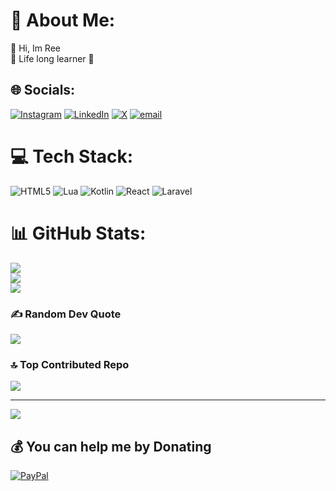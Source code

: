 # 💫 About Me:
💫 Hi, Im Ree<br>🐳 Life long learner 🤏


## 🌐 Socials:
[![Instagram](https://img.shields.io/badge/Instagram-%23E4405F.svg?logo=Instagram&logoColor=white)](https://instagram.com/reehfz) [![LinkedIn](https://img.shields.io/badge/LinkedIn-%230077B5.svg?logo=linkedin&logoColor=white)](https://linkedin.com/in/raihanzhaky) [![X](https://img.shields.io/badge/X-black.svg?logo=X&logoColor=white)](https://x.com/kayakkenall) [![email](https://img.shields.io/badge/Email-D14836?logo=gmail&logoColor=white)](mailto:raihan.workplace@gmail.com) 

# 💻 Tech Stack:
![HTML5](https://img.shields.io/badge/html5-%23E34F26.svg?style=for-the-badge&logo=html5&logoColor=white) ![Lua](https://img.shields.io/badge/lua-%232C2D72.svg?style=for-the-badge&logo=lua&logoColor=white) ![Kotlin](https://img.shields.io/badge/kotlin-%237F52FF.svg?style=for-the-badge&logo=kotlin&logoColor=white) ![React](https://img.shields.io/badge/react-%2320232a.svg?style=for-the-badge&logo=react&logoColor=%2361DAFB) ![Laravel](https://img.shields.io/badge/laravel-%23FF2D20.svg?style=for-the-badge&logo=laravel&logoColor=white)
# 📊 GitHub Stats:
![](https://github-readme-stats.vercel.app/api?username=rehanzhaky&theme=dark&hide_border=false&include_all_commits=true&count_private=true)<br/>
![](https://nirzak-streak-stats.vercel.app/?user=rehanzhaky&theme=dark&hide_border=false)<br/>
![](https://github-readme-stats.vercel.app/api/top-langs/?username=rehanzhaky&theme=dark&hide_border=false&include_all_commits=true&count_private=true&layout=compact)

### ✍️ Random Dev Quote
![](https://quotes-github-readme.vercel.app/api?type=horizontal&theme=dark)

### 🔝 Top Contributed Repo
![](https://github-contributor-stats.vercel.app/api?username=rehanzhaky&limit=5&theme=dark&combine_all_yearly_contributions=true)

---
[![](https://visitcount.itsvg.in/api?id=rehanzhaky&icon=0&color=2)](https://visitcount.itsvg.in)

  ## 💰 You can help me by Donating
  [![PayPal](https://img.shields.io/badge/PayPal-00457C?style=for-the-badge&logo=paypal&logoColor=white)](https://paypal.me/ReanZhaky) 

  
<!-- Proudly created with GPRM ( https://gprm.itsvg.in ) -->
